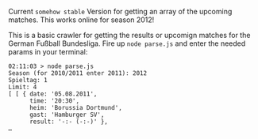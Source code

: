 Current `somehow stable` Version for getting an array of the upcoming matches. This works online for season 2012!

This is a basic crawler for getting the results or upcomign matches for the German Fußball Bundesliga. Fire up `node parse.js` and enter the needed params in your terminal:

    02:11:03 > node parse.js 
    Season (for 2010/2011 enter 2011): 2012
    Spieltag: 1
    Limit: 4
    [ [ { date: '05.08.2011',
          time: '20:30',
          heim: 'Borussia Dortmund',
          gast: 'Hamburger SV',
          result: '-:- (-:-)' },
    …

